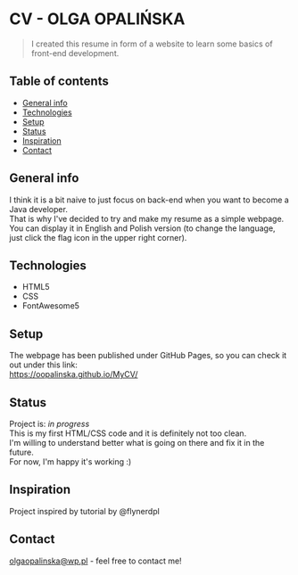 # CV - OLGA OPALIŃSKA
> I created this resume in form of a website to learn some basics of front-end development.

## Table of contents
* [General info](#general-info)
* [Technologies](#technologies)
* [Setup](#setup)
* [Status](#status)
* [Inspiration](#inspiration)
* [Contact](#contact)

## General info
I think it is a bit naive to just focus on back-end when you want to become a Java developer.\
That is why I've decided to try and make my resume as a simple webpage.\
You can display it in English and Polish version (to change the language, just click the flag icon in the upper right corner).

## Technologies
* HTML5
* CSS
* FontAwesome5

## Setup
The webpage has been published under GitHub Pages, so you can check it out under this link:\
https://oopalinska.github.io/MyCV/

## Status
Project is: _in progress_ \
This is my first HTML/CSS code and it is definitely not too clean.<br/> I'm willing to understand better what is going on there and fix it in the future.\
For now, I'm happy it's working :)

## Inspiration
Project inspired by tutorial by @flynerdpl

## Contact
olgaopalinska@wp.pl - feel free to contact me!
